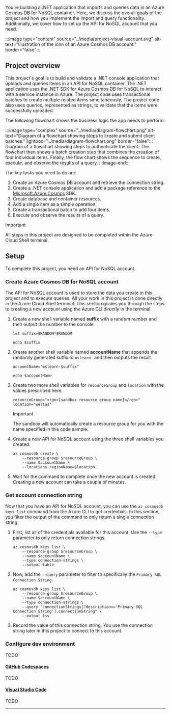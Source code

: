 You're building a .NET application that imports and queries data in an Azure Cosmos DB for NoSQL container. Here, we discuss the overall goals of the project and how you implement the import and query functionality. Additionally, we cover how to set up the API for NoSQL account that you need.

:::image type="content" source="../media/project-visual-account.svg" alt-text="Illustration of the icon of an Azure Cosmos DB account." border="false":::

## Project overview

This project's goal is to build and validate a .NET console application that uploads and queries items in an API for NoSQL container. The .NET application uses the .NET SDK for Azure Cosmos DB for NoSQL to interact with a service instance in Azure. The project code uses transactional batches to create multiple related items simultaneously. The project code also uses queries, represented as strings, to validate that the items were successfully uploaded.

The following flowchart shows the business logic the app needs to perform:

:::image type="complex" source="../media/diagram-flowchart.png" alt-text="Diagram of a flowchart showing steps to create and submit client batches." lightbox="../media/diagram-flowchart.png" border="false":::
Diagram of a flowchart showing steps to authenticate the client. The flowchart then shows a batch creation step that combines the creation of four individual items. Finally, the flow chart shows the sequence to create, execute, and observe the results of a query.
:::image-end:::

The key tasks you need to do are:

01. Create an Azure Cosmos DB account and retrieve the connection string.
01. Create a .NET console application and add a package reference to the [Microsoft.Azure.Cosmos](https://www.nuget.org/packages/Microsoft.Azure.Cosmos) SDK.
01. Create database and container resources.
01. Add a single item as a simple operation.
01. Create a transactional batch to add four items.
01. Execute and observe the results of a query.

> [!IMPORTANT]
> All steps in this project are designed to be completed within the Azure Cloud Shell terminal.

## Setup

To complete this project, you need an API for NoSQL account.

### Create Azure Cosmos DB for NoSQL account

The API for NoSQL account is used to store the data you create in this project and to execute queries. All your work in this project is done directly in the Azure Cloud Shell terminal. This section guides you through the steps to creating a new account using the Azure CLI directly in the terminal.

01. Create a new shell variable named **suffix** with a random number and then output the number to the console.

    ```azurecli
    let suffix=$RANDOM*$RANDOM
    
    echo $suffix
    ```

01. Create another shell variable named **accountName** that appends the randomly generated suffix to `mslearn-` and then outputs the result.

    ```azurecli
    accountName="mslearn-$suffix"
    
    echo $accountName
    ```

01. Create two more shell variables for `resourceGroup` and `location` with the values prescribed here.

    ```azurecli
    resourceGroup="<rgn>[sandbox resource group name]</rgn>"
    location="westus"
    ```

    > [!IMPORTANT]
    > The sandbox will automatically create a resource group for you with the name specified in this code sample.

01. Create a new API for NoSQL account using the three shell variables you created.

    ```azurecli
    az cosmosdb create \
        --resource-group $resourceGroup \
        --name $accountName \
        --locations regionName=$location
    ```

01. Wait for the command to complete once the new account is created. Creating a new account can take a couple of minutes.

### Get account connection string

Now that you have an API for NoSQL account, you can use the `az cosmosdb keys list` command from the Azure CLI to get credentials. In this section, you filter the output of the command to only return a single connection string.

01. First, list all of the credentials available for this account. Use the `--type` parameter to only return connection strings.

    ```azurecli
    az cosmosdb keys list \
        --resource-group $resourceGroup \
        --name $accountName \
        --type connection-strings \
        --output table
    ```

01. Now, add the `--query` parameter to filter to specifically the `Primary SQL Connection String`.

    ```azurecli
    az cosmosdb keys list \
        --resource-group $resourceGroup \
        --name $accountName \
        --type connection-strings \
        --query "connectionStrings[?description=='Primary SQL Connection String'].connectionString" \
        --output tsv
    ```

01. Record the value of this connection string. You use the connection string later in this project to connect to this account.

### Configure dev environment

TODO

#### [GitHub Codespaces](#tab/github-codespaces)

TODO

#### [Visual Studio Code](#tab/visual-studio-code)

TODO

---
